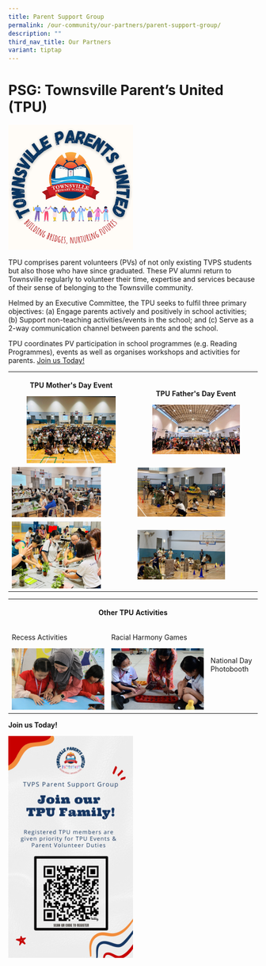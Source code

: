 ```yaml
---
title: Parent Support Group
permalink: /our-community/our-partners/parent-support-group/
description: ""
third_nav_title: Our Partners
variant: tiptap
---
```

<h1>PSG: Townsville Parent’s United (TPU)</h1>
<div class="isomer-image-wrapper">
<img style="width: 50%;" height="auto" width="100%" alt="" src="/images/Parent Support Group/TPU_Logo_2024.jpg">
</div>
<p>TPU comprises parent volunteers (PVs) of not only existing TVPS students
but also those who have since graduated. These PV alumni return to Townsville
regularly to volunteer their time, expertise and services because of their
sense of belonging to the Townsville community.</p>
<p>Helmed by an Executive Committee, the TPU seeks to fulfil three primary
objectives: (a) Engage parents actively and positively in school activities;
(b) Support non-teaching activities/events in the school; and (c) Serve
as a 2-way communication channel between parents and the school.</p>
<p>TPU coordinates PV participation in school programmes (e.g. Reading Programmes),
events as well as organises workshops and activities for parents. <a href="https://docs.google.com/forms/d/e/1FAIpQLSfSQtUJgavMVlKKP8IK4S7bYdaKdMkW41Jv2fOk5HpTPDYb-Q/viewform" rel="noopener nofollow" target="_blank">Join us Today!</a>
</p>
<table style="minWidth: 50px">
<colgroup>
<col>
<col>
</colgroup>
<tbody>
<tr>
<th rowspan="1" colspan="1">
<p>TPU Mother's Day Event</p>
<div class="isomer-image-wrapper">
<img style="width: 75%;" height="auto" width="100%" alt="" src="/images/Parent Support Group/8d8b9aa5_7bf4_4fb8_b386_56129fae9d12.jpg">
</div>
</th>
<th rowspan="1" colspan="1">
<p>TPU Father's Day Event</p>
<div class="isomer-image-wrapper">
<img style="width: 75%;" height="auto" width="100%" alt="" src="/images/Parent Support Group/group.jpg">
</div>
</th>
</tr>
<tr>
<td rowspan="1" colspan="1">
<div class="isomer-image-wrapper">
<img style="width: 75%;" height="auto" width="100%" alt="" src="/images/Parent Support Group/732c38a7_5560_48ed_a18c_7184b4efe367.jpg">
</div>
</td>
<td rowspan="1" colspan="1">
<div class="isomer-image-wrapper">
<img style="width: 75%;" height="auto" width="100%" alt="" src="/images/Parent Support Group/IMG_5634.jpg">
</div>
</td>
</tr>
<tr>
<td rowspan="1" colspan="1">
<div class="isomer-image-wrapper">
<img style="width: 75%;" height="auto" width="100%" alt="" src="/images/Parent Support Group/76c3d8fc_90ee_4014_aebe_11c93c784298.jpg">
</div>
</td>
<td rowspan="1" colspan="1">
<div class="isomer-image-wrapper">
<img style="width: 75%;" height="auto" width="100%" alt="" src="/images/Parent Support Group/IMG_5650.jpg">
</div>
</td>
</tr>
</tbody>
</table>
<table style="minWidth: 75px">
<colgroup>
<col>
<col>
<col>
</colgroup>
<tbody>
<tr>
<th rowspan="1" colspan="3">
<p>Other TPU Activities</p>
</th>
</tr>
<tr>
<td rowspan="1" colspan="1">
<p>Recess Activities</p>
<div class="isomer-image-wrapper">
<img style="width: 100%" height="auto" width="100%" alt="" src="/images/Parent Support Group/NK5_6921.jpg">
</div>
</td>
<td rowspan="1" colspan="1">
<p>Racial Harmony Games</p>
<div class="isomer-image-wrapper">
<img style="width: 100%" height="auto" width="100%" alt="" src="/images/Parent Support Group/DSC_1595.jpg">
</div>
</td>
<td rowspan="1" colspan="1">
<p>National Day Photobooth</p>
<div class="isomer-image-wrapper">
<img style="width: 100%" height="auto" width="100%" alt="" src="/images/Parent Support Group/20240807_101824.jpg">
</div>
</td>
</tr>
</tbody>
</table>
<p><strong>Join us Today!</strong>
</p><a class="isomer-image-wrapper" href="https://docs.google.com/forms/d/e/1FAIpQLSfSQtUJgavMVlKKP8IK4S7bYdaKdMkW41Jv2fOk5HpTPDYb-Q/viewform"><img style="width: 50%;" height="auto" width="100%" alt="" src="/images/Parent Support Group/WhatsApp_Image_2024_11_15_at_10_19_30_AM.jpg"></a>
<p></p>